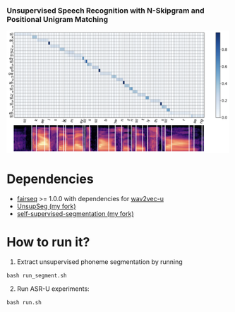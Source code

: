 ### Unsupervised Speech Recognition with N-Skipgram and Positional Unigram Matching
<div align="left"><img src="doc/image/asru_pooling_mat.png" width="800"/></div>

# Dependencies
- [fairseq](https://github.com/pytorch/fairseq) >= 1.0.0 with dependencies for [wav2vec-u](https://github.com/pytorch/fairseq/tree/main/examples/wav2vec/unsupervised)
- [UnsupSeg (my fork)](https://github.com/lwang114/UnsupSeg)
- [self-supervised-segmentation (my fork)](https://github.com/lwang114/self-supervised-phone-segmentation) 

# How to run it?
1. Extract unsupervised phoneme segmentation by running
```
bash run_segment.sh
```
2. Run ASR-U experiments:
```
bash run.sh
``` 
